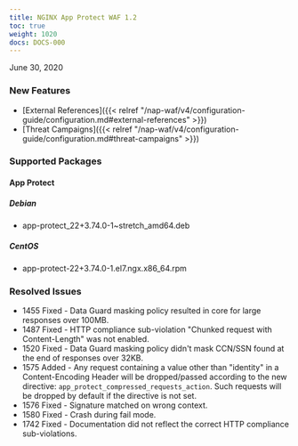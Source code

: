 ```yaml
---
title: NGINX App Protect WAF 1.2
toc: true
weight: 1020
docs: DOCS-000
---
```


June 30, 2020

### New Features

- [External References]({{< relref "/nap-waf/v4/configuration-guide/configuration.md#external-references" >}})
- [Threat Campaigns]({{< relref "/nap-waf/v4/configuration-guide/configuration.md#threat-campaigns" >}})


### Supported Packages

#### App Protect

##### Debian

- app-protect_22+3.74.0-1~stretch_amd64.deb

##### CentOS

- app-protect-22+3.74.0-1.el7.ngx.x86_64.rpm


### Resolved Issues

- 1455 Fixed - Data Guard masking policy resulted in core for large responses over 100MB.
- 1487 Fixed - HTTP compliance sub-violation "Chunked request with Content-Length" was not enabled.
- 1520 Fixed - Data Guard masking policy didn't mask CCN/SSN found at the end of responses over 32KB.
- 1575 Added - Any request containing a value other than "identity" in a Content-Encoding Header will be dropped/passed according to the new directive: `app_protect_compressed_requests_action`. Such requests will be dropped by default if the directive is not set.
- 1576 Fixed - Signature matched on wrong context.
- 1580 Fixed - Crash during fail mode.
- 1742 Fixed - Documentation did not reflect the correct HTTP compliance sub-violations.

